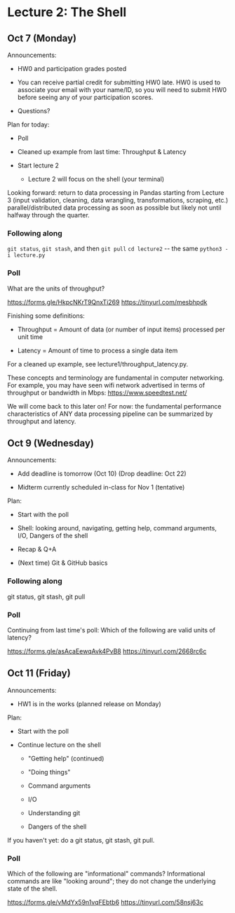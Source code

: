 # Lecture 2: The Shell

## Oct 7 (Monday)

Announcements:

- HW0 and participation grades posted

- You can receive partial credit for submitting HW0 late.
  HW0 is used to associate your email with your name/ID, so you
  will need to submit HW0 before seeing any of your participation scores.

- Questions?

Plan for today:

- Poll

- Cleaned up example from last time: Throughput & Latency

- Start lecture 2

  + Lecture 2 will focus on the shell (your terminal)

Looking forward:
return to data processing in Pandas starting from Lecture 3
(input validation, cleaning, data wrangling, transformations, scraping, etc.)
parallel/distributed data processing as soon as possible but likely
not until halfway through the quarter.

### Following along

`git status`, `git stash`, and then `git pull`
`cd lecture2` -- the same `python3 -i lecture.py`

### Poll

What are the units of throughput?

https://forms.gle/HkpcNKrT9QnxTi269
https://tinyurl.com/mesbhpdk

Finishing some definitions:

- Throughput = Amount of data (or number of input items)
  processed per unit time

- Latency = Amount of time to process a single data item

For a cleaned up example, see lecture1/throughput_latency.py.

These concepts and terminology are fundamental in computer networking.
For example, you may have seen wifi network advertised in terms of
throughput or bandwidth in Mbps:
https://www.speedtest.net/

We will come back to this later on!
For now: the fundamental performance characteristics of ANY data processing
pipeline can be summarized by throughput and latency.

## Oct 9 (Wednesday)

Announcements:

- Add deadline is tomorrow (Oct 10) (Drop deadline: Oct 22)

- Midterm currently scheduled in-class for Nov 1 (tentative)

Plan:

- Start with the poll

- Shell: looking around, navigating, getting help, command arguments, I/O, Dangers of the shell

- Recap & Q+A

- (Next time) Git & GitHub basics

### Following along

git status, git stash, git pull

### Poll

Continuing from last time's poll:
Which of the following are valid units of latency?

https://forms.gle/asAcaEewqAvk4PvB8
https://tinyurl.com/2668rc6c

## Oct 11 (Friday)

Announcements:

- HW1 is in the works (planned release on Monday)

Plan:

- Start with the poll

- Continue lecture on the shell

  + "Getting help" (continued)

  + "Doing things"

  + Command arguments

  + I/O

  + Understanding git

  + Dangers of the shell

If you haven't yet:
do a git status, git stash, git pull.

### Poll

Which of the following are "informational" commands?
Informational commands are like "looking around"; they do not change the underlying state of the shell.

https://forms.gle/vMdYx59n1vqFEbtb6
https://tinyurl.com/58nsj63c
